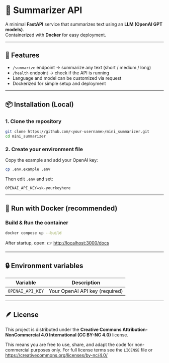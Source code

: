 # 🧠 Summarizer API

A minimal **FastAPI** service that summarizes text using an **LLM (OpenAI GPT models)**.  
Containerized with **Docker** for easy deployment.

---

## 🚀 Features
- `/summarize` endpoint → summarize any text (short / medium / long)  
- `/health` endpoint → check if the API is running  
- Language and model can be customized via request  
- Dockerized for simple setup and deployment  

---

## 📦 Installation (Local)

### 1. Clone the repository
```bash
git clone https://github.com/<your-username>/mini_summarizer.git
cd mini_summarizer
```

### 2. Create your environment file
Copy the example and add your OpenAI key:
```bash
cp .env.example .env
```
Then edit `.env` and set:
```
OPENAI_API_KEY=sk-yourkeyhere
```

---

## 🐳 Run with Docker (recommended)

### Build & Run the container
```bash
docker compose up --build 
```

After startup, open:
👉 [http://localhost:3000/docs](http://localhost:3000/docs)

---

## 🔒 Environment variables
| Variable | Description |
|-----------|--------------|
| `OPENAI_API_KEY` | Your OpenAI API key (required) |

---

## 🪶 License
This project is distributed under the **Creative Commons Attribution-NonCommercial 4.0 International (CC BY-NC 4.0)** license.

This means you are free to use, share, and adapt the code for non-commercial purposes only. For full license terms see the `LICENSE` file or https://creativecommons.org/licenses/by-nc/4.0/
